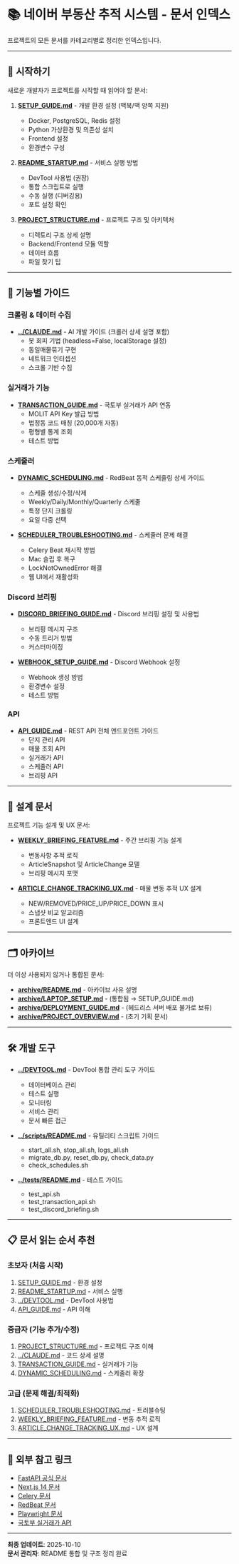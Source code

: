 # 📚 네이버 부동산 추적 시스템 - 문서 인덱스

프로젝트의 모든 문서를 카테고리별로 정리한 인덱스입니다.

---

## 🚀 시작하기

새로운 개발자가 프로젝트를 시작할 때 읽어야 할 문서:

1. **[SETUP_GUIDE.md](SETUP_GUIDE.md)** - 개발 환경 설정 (맥북/맥 양쪽 지원)
   - Docker, PostgreSQL, Redis 설정
   - Python 가상환경 및 의존성 설치
   - Frontend 설정
   - 환경변수 구성

2. **[README_STARTUP.md](README_STARTUP.md)** - 서비스 실행 방법
   - DevTool 사용법 (권장)
   - 통합 스크립트로 실행
   - 수동 실행 (디버깅용)
   - 포트 설정 확인

3. **[PROJECT_STRUCTURE.md](PROJECT_STRUCTURE.md)** - 프로젝트 구조 및 아키텍처
   - 디렉토리 구조 상세 설명
   - Backend/Frontend 모듈 역할
   - 데이터 흐름
   - 파일 찾기 팁

---

## 📖 기능별 가이드

### 크롤링 & 데이터 수집

- **[../CLAUDE.md](../CLAUDE.md)** - AI 개발 가이드 (크롤러 상세 설명 포함)
  - 봇 회피 기법 (headless=False, localStorage 설정)
  - 동일매물묶기 구현
  - 네트워크 인터셉션
  - 스크롤 기반 수집

### 실거래가 기능

- **[TRANSACTION_GUIDE.md](TRANSACTION_GUIDE.md)** - 국토부 실거래가 API 연동
  - MOLIT API Key 발급 방법
  - 법정동 코드 매칭 (20,000개 자동)
  - 평형별 통계 조회
  - 테스트 방법

### 스케줄러

- **[DYNAMIC_SCHEDULING.md](DYNAMIC_SCHEDULING.md)** - RedBeat 동적 스케줄링 상세 가이드
  - 스케줄 생성/수정/삭제
  - Weekly/Daily/Monthly/Quarterly 스케줄
  - 특정 단지 크롤링
  - 요일 다중 선택

- **[SCHEDULER_TROUBLESHOOTING.md](SCHEDULER_TROUBLESHOOTING.md)** - 스케줄러 문제 해결
  - Celery Beat 재시작 방법
  - Mac 슬립 후 복구
  - LockNotOwnedError 해결
  - 웹 UI에서 재활성화

### Discord 브리핑

- **[DISCORD_BRIEFING_GUIDE.md](DISCORD_BRIEFING_GUIDE.md)** - Discord 브리핑 설정 및 사용법
  - 브리핑 메시지 구조
  - 수동 트리거 방법
  - 커스터마이징

- **[WEBHOOK_SETUP_GUIDE.md](WEBHOOK_SETUP_GUIDE.md)** - Discord Webhook 설정
  - Webhook 생성 방법
  - 환경변수 설정
  - 테스트 방법

### API

- **[API_GUIDE.md](API_GUIDE.md)** - REST API 전체 엔드포인트 가이드
  - 단지 관리 API
  - 매물 조회 API
  - 실거래가 API
  - 스케줄러 API
  - 브리핑 API

---

## 🎯 설계 문서

프로젝트 기능 설계 및 UX 문서:

- **[WEEKLY_BRIEFING_FEATURE.md](WEEKLY_BRIEFING_FEATURE.md)** - 주간 브리핑 기능 설계
  - 변동사항 추적 로직
  - ArticleSnapshot 및 ArticleChange 모델
  - 브리핑 메시지 포맷

- **[ARTICLE_CHANGE_TRACKING_UX.md](ARTICLE_CHANGE_TRACKING_UX.md)** - 매물 변동 추적 UX 설계
  - NEW/REMOVED/PRICE_UP/PRICE_DOWN 표시
  - 스냅샷 비교 알고리즘
  - 프론트엔드 UI 설계

---

## 🗂️ 아카이브

더 이상 사용되지 않거나 통합된 문서:

- **[archive/README.md](archive/README.md)** - 아카이브 사유 설명
- **[archive/LAPTOP_SETUP.md](archive/LAPTOP_SETUP.md)** - (통합됨 → SETUP_GUIDE.md)
- **[archive/DEPLOYMENT_GUIDE.md](archive/DEPLOYMENT_GUIDE.md)** - (헤드리스 서버 배포 불가로 보류)
- **[archive/PROJECT_OVERVIEW.md](archive/PROJECT_OVERVIEW.md)** - (초기 기획 문서)

---

## 🛠️ 개발 도구

- **[../DEVTOOL.md](../DEVTOOL.md)** - DevTool 통합 관리 도구 가이드
  - 데이터베이스 관리
  - 테스트 실행
  - 모니터링
  - 서비스 관리
  - 문서 빠른 접근

- **[../scripts/README.md](../scripts/README.md)** - 유틸리티 스크립트 가이드
  - start_all.sh, stop_all.sh, logs_all.sh
  - migrate_db.py, reset_db.py, check_data.py
  - check_schedules.sh

- **[../tests/README.md](../tests/README.md)** - 테스트 가이드
  - test_api.sh
  - test_transaction_api.sh
  - test_discord_briefing.sh

---

## 📋 문서 읽는 순서 추천

### 초보자 (처음 시작)
1. [SETUP_GUIDE.md](SETUP_GUIDE.md) - 환경 설정
2. [README_STARTUP.md](README_STARTUP.md) - 서비스 실행
3. [../DEVTOOL.md](../DEVTOOL.md) - DevTool 사용법
4. [API_GUIDE.md](API_GUIDE.md) - API 이해

### 중급자 (기능 추가/수정)
1. [PROJECT_STRUCTURE.md](PROJECT_STRUCTURE.md) - 프로젝트 구조 이해
2. [../CLAUDE.md](../CLAUDE.md) - 코드 상세 설명
3. [TRANSACTION_GUIDE.md](TRANSACTION_GUIDE.md) - 실거래가 기능
4. [DYNAMIC_SCHEDULING.md](DYNAMIC_SCHEDULING.md) - 스케줄러 확장

### 고급 (문제 해결/최적화)
1. [SCHEDULER_TROUBLESHOOTING.md](SCHEDULER_TROUBLESHOOTING.md) - 트러블슈팅
2. [WEEKLY_BRIEFING_FEATURE.md](WEEKLY_BRIEFING_FEATURE.md) - 변동 추적 로직
3. [ARTICLE_CHANGE_TRACKING_UX.md](ARTICLE_CHANGE_TRACKING_UX.md) - UX 설계

---

## 🔗 외부 참고 링크

- [FastAPI 공식 문서](https://fastapi.tiangolo.com/)
- [Next.js 14 문서](https://nextjs.org/docs)
- [Celery 문서](https://docs.celeryq.dev/)
- [RedBeat 문서](https://github.com/sibson/redbeat)
- [Playwright 문서](https://playwright.dev/)
- [국토부 실거래가 API](https://www.data.go.kr/data/15058017/openapi.do)

---

**최종 업데이트**: 2025-10-10  
**문서 관리자**: README 통합 및 구조 정리 완료
